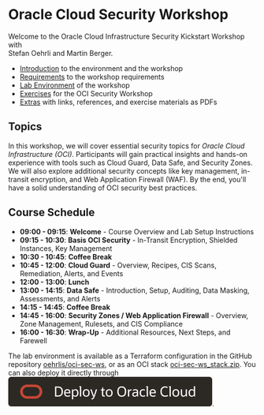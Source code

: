 <!-- markdownlint-disable MD033 -->
<!-- markdownlint-disable MD013 -->

# Oracle Cloud Security Workshop

Welcome to the Oracle Cloud Infrastructure Security Kickstart Workshop with  
Stefan Oehrli and Martin Berger.

- [Introduction](./doc/0x03-Introduction.md) to the environment and the workshop
- [Requirements](./doc/0x04_Requirements.md) to the workshop requirements
- [Lab Environment](./doc/0x08-Lab_env.md) of the workshop
- [Exercises](./lab/README.md) for the OCI Security Workshop
- [Extras](./others/README.md) with links, references, and exercise materials as PDFs

## Topics

In this workshop, we will cover essential security topics for
*Oracle Cloud Infrastructure (OCI)*. Participants will gain practical insights
and hands-on experience with tools such as Cloud Guard, Data Safe, and Security
Zones. We will also explore additional security concepts like key management,
in-transit encryption, and Web Application Firewall (WAF). By the end, you'll
have a solid understanding of OCI security best practices.

## Course Schedule

- **09:00 - 09:15**: **Welcome** - Course Overview and Lab Setup Instructions
- **09:15 - 10:30**: **Basis OCI Security** - In-Transit Encryption, Shielded Instances, Key Management
- **10:30 - 10:45**: **Coffee Break**
- **10:45 - 12:00**: **Cloud Guard** - Overview, Recipes, CIS Scans, Remediation, Alerts, and Events
- **12:00 - 13:00**: **Lunch**
- **13:00 - 14:15**: **Data Safe** - Introduction, Setup, Auditing, Data Masking, Assessments, and Alerts
- **14:15 - 14:45**: **Coffee Break**
- **14:45 - 16:00**: **Security Zones / Web Application Firewall** - Overview, Zone Management, Rulesets, and CIS Compliance
- **16:00 - 16:30**: **Wrap-Up** - Additional Resources, Next Steps, and Farewell

The lab environment is available as a Terraform configuration in the GitHub repository [oehrlis/oci-sec-ws](https://github.com/oehrlis/oci-sec-ws/tree/main/oci), or as an OCI stack [oci-sec-ws_stack.zip](https://github.com/oehrlis/oci-sec-ws/releases/download/v0.10.3/oci-sec-ws_stack.zip). You can also deploy it directly through [![Deploy to OCI](./images/deploy-to-oracle-cloud.svg)](https://cloud.oracle.com/resourcemanager/stacks/create?zipUrl=https://github.com/oehrlis/oci-sec-ws/releases/download/v0.10.3/oci-sec-ws_stack.zip).
